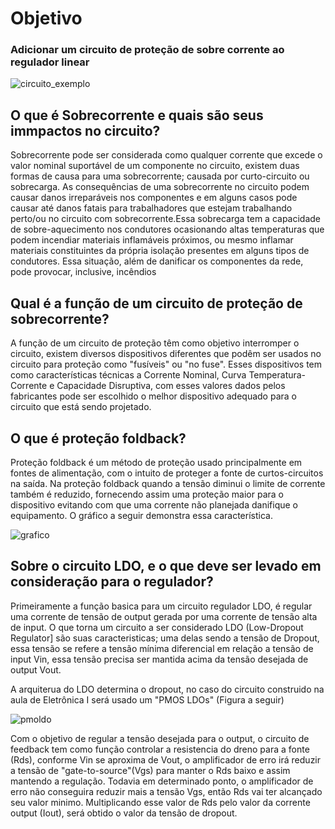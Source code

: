 # Objetivo

### Adicionar um circuito de proteção de sobre corrente ao regulador linear

![circuito_exemplo](https://i.imgur.com/3msZi1m.jpg)

## O que é Sobrecorrente e quais são seus immpactos no circuito?

  Sobrecorrente pode ser considerada como qualquer corrente que excede o valor nominal suportável de um componente no circuito, existem duas formas de causa para uma sobrecorrente; causada por curto-circuito ou sobrecarga. As consequências de uma sobrecorrente no circuito podem causar danos irreparáveis nos componentes e em alguns casos pode causar até danos fatais para trabalhadores que estejam trabalhando perto/ou no circuito com sobrecorrente.Essa sobrecarga tem a capacidade de sobre-aquecimento nos condutores ocasionando altas
temperaturas que podem incendiar materiais inflamáveis próximos, ou mesmo inflamar materiais constituintes da própria isolação presentes em alguns tipos de condutores. Essa
situação, além de danificar os componentes da rede, pode provocar, inclusive, incêndios 

## Qual é a função de um circuito de proteção de sobrecorrente?

  A função de um circuito de proteção têm como objetivo interromper o circuito, existem diversos dispositivos diferentes que podêm ser usados no circuito para proteção como "fusíveis" ou "no fuse". Esses dispositivos tem como características técnicas a Corrente Nominal, Curva Temperatura-Corrente e Capacidade Disruptiva, com esses valores dados pelos fabricantes pode ser escolhido o melhor dispositivo adequado para o circuito que está sendo projetado.
  
## O que é proteção foldback?
  
 Proteção foldback é um método de proteção usado principalmente em fontes de alimentação, com o intuito de proteger a fonte de curtos-circuitos na saída. Na proteção foldback quando a tensão diminui o limite de corrente também é reduzido, fornecendo assim uma proteção maior para o dispositivo evitando com que uma corrente não planejada danifique o equipamento. O gráfico a seguir demonstra essa característica.
  
![grafico](https://i.imgur.com/S6PWJ4I.gif)

## Sobre o circuito LDO, e o que deve ser levado em consideração para o regulador?

Primeiramente a função basica para um circuito regulador LDO, é regular uma corrente de tensão de output gerada por uma corrente de tensão alta de input. O que torna um circuito a ser considerado LDO (Low-Dropout Regulator] são suas caracteristicas; uma delas sendo a tensão de Dropout, essa tensão se refere a tensão mínima diferencial em relação a tensão de input Vin, essa tensão precisa ser mantida acima da tensão desejada de output Vout.

A arquiterua do LDO determina o dropout, no caso do circuito construido na aula de Eletrônica I será usado um "PMOS LDOs" (Figura a seguir)

![pmoldo](https://i.imgur.com/cvlBFcY.jpg)

Com o objetivo de regular a tensão desejada para o output, o circuito de feedback tem como função controlar a resistencia do dreno para a fonte (Rds), conforme Vin se aproxima de Vout, o amplificador de erro irá reduzir a tensão de "gate-to-source"(Vgs) para manter o Rds baixo e assim mantendo a regulação. Todavia em determinado ponto, o amplificador de erro não conseguira reduzir mais a tensão Vgs, então Rds vai ter alcançado seu valor minimo. Multiplicando esse valor de Rds pelo valor da corrente output (Iout), será obtido o valor da tensão de dropout. 




  
  


